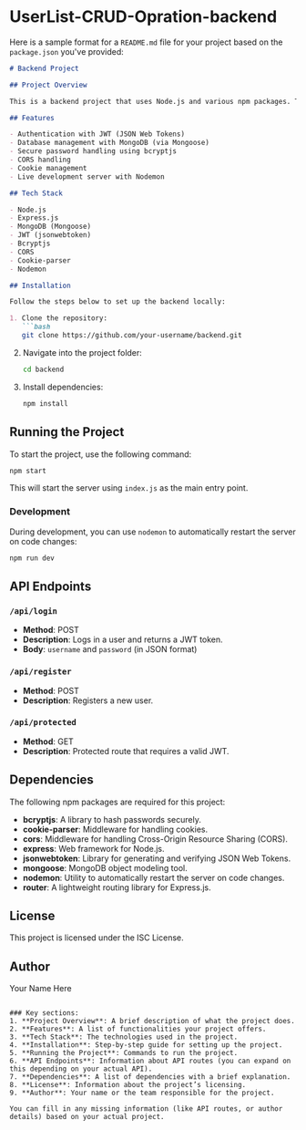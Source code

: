 ﻿# UserList-CRUD-Opration-backend
Here is a sample format for a `README.md` file for your project based on the `package.json` you've provided:

```markdown
# Backend Project

## Project Overview

This is a backend project that uses Node.js and various npm packages. The project is designed to handle authentication, routing, and data management for an application.

## Features

- Authentication with JWT (JSON Web Tokens)
- Database management with MongoDB (via Mongoose)
- Secure password handling using bcryptjs
- CORS handling
- Cookie management
- Live development server with Nodemon

## Tech Stack

- Node.js
- Express.js
- MongoDB (Mongoose)
- JWT (jsonwebtoken)
- Bcryptjs
- CORS
- Cookie-parser
- Nodemon

## Installation

Follow the steps below to set up the backend locally:

1. Clone the repository:
   ```bash
   git clone https://github.com/your-username/backend.git
   ```
   
2. Navigate into the project folder:
   ```bash
   cd backend
   ```

3. Install dependencies:
   ```bash
   npm install
   ```

## Running the Project

To start the project, use the following command:

```bash
npm start
```

This will start the server using `index.js` as the main entry point.

### Development

During development, you can use `nodemon` to automatically restart the server on code changes:

```bash
npm run dev
```

## API Endpoints

### `/api/login`

- **Method**: POST
- **Description**: Logs in a user and returns a JWT token.
- **Body**: `username` and `password` (in JSON format)

### `/api/register`

- **Method**: POST
- **Description**: Registers a new user.

### `/api/protected`

- **Method**: GET
- **Description**: Protected route that requires a valid JWT.

## Dependencies

The following npm packages are required for this project:

- **bcryptjs**: A library to hash passwords securely.
- **cookie-parser**: Middleware for handling cookies.
- **cors**: Middleware for handling Cross-Origin Resource Sharing (CORS).
- **express**: Web framework for Node.js.
- **jsonwebtoken**: Library for generating and verifying JSON Web Tokens.
- **mongoose**: MongoDB object modeling tool.
- **nodemon**: Utility to automatically restart the server on code changes.
- **router**: A lightweight routing library for Express.js.

## License

This project is licensed under the ISC License.

## Author

Your Name Here
```

### Key sections:
1. **Project Overview**: A brief description of what the project does.
2. **Features**: A list of functionalities your project offers.
3. **Tech Stack**: The technologies used in the project.
4. **Installation**: Step-by-step guide for setting up the project.
5. **Running the Project**: Commands to run the project.
6. **API Endpoints**: Information about API routes (you can expand on this depending on your actual API).
7. **Dependencies**: A list of dependencies with a brief explanation.
8. **License**: Information about the project’s licensing.
9. **Author**: Your name or the team responsible for the project.

You can fill in any missing information (like API routes, or author details) based on your actual project.
